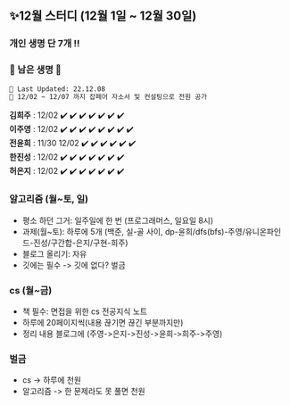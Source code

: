 ## ✨12월 스터디 (12월 1일 ~ 12월 30일)
### 개인 생명 단 7개 !!
### 🔸 남은 생명 🔸    
```sh
📝 Last Updated: 22.12.08      
🐛 12/02 ~ 12/07 까지 잡페어 자소서 및 컨설팅으로 전원 공가    
```
**김희주** : 12/02 ✔️ ✔️ ✔️ ✔️ ✔️ ✔️ ✔️    
**이주영** : 12/02 ✔️ ✔️ ✔️ ✔️ ✔️ ✔️ ✔️ ✔️   
**전윤희** : 11/30 12/02 ✔️ ✔️ ✔️ ✔️ ✔️ ✔️   
**한진성** : 12/02 ✔️ ✔️ ✔️ ✔️ ✔️ ✔️ ✔️     
**허은지** : 12/02 ✔️ ✔️ ✔️ ✔️ ✔️ ✔️ ✔️    


### 알고리즘 (월~토, 일)
- 평소 하던 그거: 일주일에 한 번 (프로그래머스, 일요일 8시)
- 과제(월~토): 하루에 5개 (백준, 실-골 사이, dp-윤희/dfs(bfs)-주영/유니온파인드-진성/구간합-은지/구현-희주)
- 블로그 올리기: 자유
- 깃에는 필수 -> 깃에 없다? 벌금

### cs (월~금)
- 책 필수: 면접을 위한 cs 전공지식 노트
- 하루에 20페이지씩(내용 끊기면 끊긴 부분까지만)
- 정리 내용 블로그에 (주영->은지->진성->윤희->희주->주영)

### 벌금
- cs -> 하루에 천원
- 알고리즘 -> 한 문제라도 못 풀면 천원

